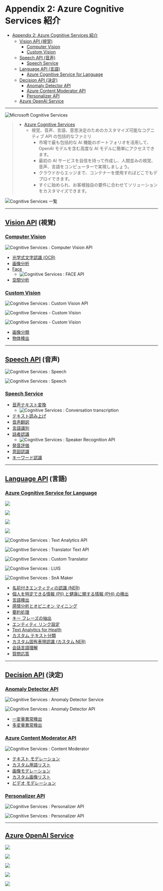 # Appendix 2: Azure Cognitive Services 紹介

- [Appendix 2: Azure Cognitive Services 紹介](#appendix-2-azure-cognitive-services-紹介)
  - [Vision API (視覚)](#vision-api-視覚)
    - [Computer Vision](#computer-vision)
    - [Custom Vision](#custom-vision)
  - [Speech API (音声)](#speech-api-音声)
    - [Speech Service](#speech-service)
  - [Language API (言語)](#language-api-言語)
    - [Azure Cognitive Service for Language](#azure-cognitive-service-for-language)
  - [Decision API (決定)](#decision-api-決定)
    - [Anomaly Detector API](#anomaly-detector-api)
    - [Azure Content Moderator API](#azure-content-moderator-api)
    - [Personalizer API](#personalizer-api)
  - [Azure OpenAI Service](#azure-openai-service)


---

![Microsoft Cognitive Services](./assets/images/Microsoft%20AIご紹介資料_V10_201911-00008.png)

> * [Azure Cognitive Services](https://learn.microsoft.com/ja-jp/azure/cognitive-services/)
>     - 視覚、音声、言語、意思決定のためのカスタマイズ可能なコグニティブ API の包括的なファミリ
>         - 市場で最も包括的な AI 機能のポートフォリオを活用して、OpenAI モデルを含む高度な AI モデルに簡単にアクセスできます。
>         - 最初の AI サービスを自信を持って作成し、人間並みの視覚、音声、言語をコンピューターで実現しましょう。
>         - クラウドからエッジまで、コンテナーを使用すればどこでもデプロイできます。
>         - すぐに始められ、お客様独自の要件に合わせてソリューションをカスタマイズできます。

![Cognitive Services 一覧](./assets/images/Microsoft%20AIご紹介資料_V10_201911-00009.png)


---


## [Vision API](https://learn.microsoft.com/ja-jp/azure/cognitive-services/what-are-cognitive-services#vision-apis) (視覚)

### [Computer Vision](https://learn.microsoft.com/ja-jp/azure/cognitive-services/computer-vision/)

![Cognitive Services : Computer Vision API](./assets/images/Microsoft%20AIご紹介資料_V10_201911-00011.png)

- [光学式文字認識 (OCR)](https://learn.microsoft.com/ja-jp/azure/cognitive-services/computer-vision/overview-ocr)
- [画像分析](https://learn.microsoft.com/ja-jp/azure/cognitive-services/computer-vision/overview-image-analysis)
- [Face](https://learn.microsoft.com/ja-jp/azure/cognitive-services/computer-vision/overview-identity)
  - ![Cognitive Services : FACE API](./assets/images/Microsoft%20AIご紹介資料_V10_201911-00010.png)
- [空間分析](https://learn.microsoft.com/ja-jp/azure/cognitive-services/computer-vision/intro-to-spatial-analysis-public-preview)

### [Custom Vision](https://learn.microsoft.com/ja-jp/azure/cognitive-services/custom-vision-service/)

![Cognitive Services : Custom Vision API](./assets/images/Microsoft%20AIご紹介資料_V10_201911-00012.png)

![Cognitive Services - Custom Vision](./assets/images/Azure-Machine-Learning-service-概要資料-20190111_1280x720px-00041.png)

![Cognitive Services - Custom Vision](./assets/images/Azure-Machine-Learning-service-概要資料-20190111_1280x720px-00042.png)

- [画像分類](https://learn.microsoft.com/ja-jp/azure/cognitive-services/custom-vision-service/getting-started-build-a-classifier)
- [物体検出](https://learn.microsoft.com/ja-jp/azure/cognitive-services/custom-vision-service/get-started-build-detector)


---


## [Speech API](https://learn.microsoft.com/ja-jp/azure/cognitive-services/what-are-cognitive-services#speech-apis) (音声)

![Cognitive Services : Speech](./assets/images/Microsoft%20AIご紹介資料_V10_201911-00017.png)

![Cognitive Services : Speech](./assets/images/Microsoft%20AIご紹介資料_V10_201911-00018.png)

### [Speech Service](https://learn.microsoft.com/ja-jp/azure/cognitive-services/speech-service/)

- [音声テキスト変換](https://learn.microsoft.com/ja-jp/azure/cognitive-services/speech-service/index-speech-to-text)
  - ![Cognitive Services : Conversation transcription](./assets/images/Microsoft%20AIご紹介資料_V10_201911-00022.png)
- [テキスト読み上げ](https://learn.microsoft.com/ja-jp/azure/cognitive-services/speech-service/index-text-to-speech)
- [音声翻訳](https://learn.microsoft.com/ja-jp/azure/cognitive-services/speech-service/speech-translation)
- [言語識別](https://learn.microsoft.com/ja-jp/azure/cognitive-services/speech-service/language-identification?tabs=once&pivots=programming-language-python)
- [話者認識](https://learn.microsoft.com/ja-jp/azure/cognitive-services/speech-service/speaker-recognition-overview)
  - ![Cognitive Services : Speaker Recognition API](./assets/images/Microsoft%20AIご紹介資料_V10_201911-00021.png)
- [発音評価](https://learn.microsoft.com/ja-jp/azure/cognitive-services/speech-service/how-to-pronunciation-assessment?pivots=programming-language-python)
- [意図認識](https://learn.microsoft.com/ja-jp/azure/cognitive-services/speech-service/index-intent-recognition)
- [キーワード認識](https://learn.microsoft.com/ja-jp/azure/cognitive-services/speech-service/keyword-recognition-overview)


---


## [Language API](https://learn.microsoft.com/ja-jp/azure/cognitive-services/what-are-cognitive-services#language-apis) (言語)

### [Azure Cognitive Service for Language](https://learn.microsoft.com/ja-jp/azure/cognitive-services/language-service/)

![](./assets/images/20211216_dllab_Ignite-2021-Update-AI_ML編_1280x720px-00020.png)

![](./assets/images/20211216_dllab_Ignite-2021-Update-AI_ML編_1280x720px-00021.png)

![](./assets/images/20211216_dllab_Ignite-2021-Update-AI_ML編_1280x720px-00022.png)

![](./assets/images/20211216_dllab_Ignite-2021-Update-AI_ML編_1280x720px-00023.png)

![Cognitive Services : Text Analytics API](./assets/images/Microsoft%20AIご紹介資料_V10_201911-00023.png)

![Cognitive Services : Translator Text API](./assets/images/Microsoft%20AIご紹介資料_V10_201911-00025.png)

![Cognitive Services : Custom Translator](./assets/images/Microsoft%20AIご紹介資料_V10_201911-00027.png)

![Cognitive Services : LUIS](./assets/images/Microsoft%20AIご紹介資料_V10_201911-00029.png)

![Cognitive Services : SnA Maker](./assets/images/Microsoft%20AIご紹介資料_V10_201911-00031.png)

- [名前付きエンティティの認識 (NER)](https://learn.microsoft.com/ja-jp/azure/cognitive-services/language-service/named-entity-recognition/overview)
- [個人を特定できる情報 (PII) と健康に関する情報 (PHI) の検出](https://learn.microsoft.com/ja-jp/azure/cognitive-services/language-service/personally-identifiable-information/overview)
- [言語検出](https://learn.microsoft.com/ja-jp/azure/cognitive-services/language-service/language-detection/overview)
- [感情分析とオピニオン マイニング](https://learn.microsoft.com/ja-jp/azure/cognitive-services/language-service/sentiment-opinion-mining/overview)
- [要約処理](https://learn.microsoft.com/ja-jp/azure/cognitive-services/language-service/summarization/overview?tabs=document-summarization)
- [キー フレーズの抽出](https://learn.microsoft.com/ja-jp/azure/cognitive-services/language-service/key-phrase-extraction/overview)
- [エンティティ リンク設定](https://learn.microsoft.com/ja-jp/azure/cognitive-services/language-service/entity-linking/overview)
- [Text Analytics for Health](https://learn.microsoft.com/ja-jp/azure/cognitive-services/language-service/text-analytics-for-health/overview?tabs=ner)
- [カスタム テキスト分類](https://learn.microsoft.com/ja-jp/azure/cognitive-services/language-service/custom-text-classification/overview)
- [カスタム固有表現認識 (カスタム NER)](https://learn.microsoft.com/ja-jp/azure/cognitive-services/language-service/custom-named-entity-recognition/overview)
- [会話言語理解](https://learn.microsoft.com/ja-jp/azure/cognitive-services/language-service/conversational-language-understanding/overview)
- [質問応答](https://learn.microsoft.com/ja-jp/azure/cognitive-services/language-service/question-answering/overview)


---


## [Decision API](https://learn.microsoft.com/ja-jp/azure/cognitive-services/what-are-cognitive-services#decision-apis) (決定)

### [Anomaly Detector API](https://learn.microsoft.com/ja-jp/azure/cognitive-services/anomaly-detector/)

![Cognitive Services : Anomaly Detector Service](./assets/images/Microsoft%20AIご紹介資料_V10_201911-00037.png)

![Cognitive Services : Anomaly Detector API](./assets/images/Microsoft%20AIご紹介資料_V10_201911-00038.png)

- [一変量異常検出](https://learn.microsoft.com/ja-jp/azure/cognitive-services/anomaly-detector/overview#univariate-anomaly-detection)
- [多変量異常検出](https://learn.microsoft.com/ja-jp/azure/cognitive-services/anomaly-detector/overview#multivariate-anomaly-detection)

### [Azure Content Moderator API](https://learn.microsoft.com/ja-jp/azure/cognitive-services/content-moderator/)

![Cognitive Services : Content Moderator](./assets/images/Microsoft%20AIご紹介資料_V10_201911-00033.png)

- [テキスト モデレーション](https://learn.microsoft.com/ja-jp/azure/cognitive-services/content-moderator/text-moderation-api)
- [カスタム用語リスト](https://learn.microsoft.com/ja-jp/azure/cognitive-services/content-moderator/try-terms-list-api)
- [画像モデレーション](https://learn.microsoft.com/ja-jp/azure/cognitive-services/content-moderator/image-moderation-api)
- [カスタム画像リスト](https://learn.microsoft.com/ja-jp/azure/cognitive-services/content-moderator/try-image-list-api)
- [ビデオ モデレーション](https://learn.microsoft.com/ja-jp/azure/cognitive-services/content-moderator/video-moderation-api)

### [Personalizer API](https://learn.microsoft.com/ja-jp/azure/cognitive-services/personalizer/)

![Cognitive Services : Personalizer API](./assets/images/Microsoft%20AIご紹介資料_V10_201911-00039.png)

![Cognitive Services : Personalizer API](./assets/images/Microsoft%20AIご紹介資料_V10_201911-00040.png)


---


## [Azure OpenAI Service](https://learn.microsoft.com/ja-jp/azure/cognitive-services/openai/)

![](./assets/images/20211216_dllab_Ignite-2021-Update-AI_ML編_1280x720px-00024.png)

![](./assets/images/20211216_dllab_Ignite-2021-Update-AI_ML編_1280x720px-00025.png)

![](./assets/images/20211216_dllab_Ignite-2021-Update-AI_ML編_1280x720px-00026.png)

![](./assets/images/20211216_dllab_Ignite-2021-Update-AI_ML編_1280x720px-00027.png)

![](./assets/images/20211216_dllab_Ignite-2021-Update-AI_ML編_1280x720px-00028.png)

